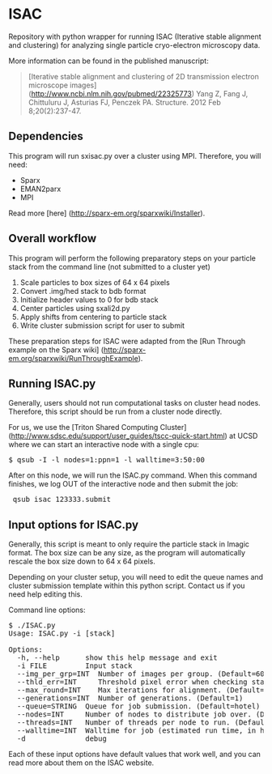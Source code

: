 # ISAC
Repository with python wrapper for running ISAC (Iterative stable alignment and clustering) for analyzing single particle cryo-electron microscopy data.

More information can be found in the published manuscript: 

>[Iterative stable alignment and clustering of 2D transmission electron microscope images] (http://www.ncbi.nlm.nih.gov/pubmed/22325773)
>Yang Z, Fang J, Chittuluru J, Asturias FJ, Penczek PA.
>Structure. 2012 Feb 8;20(2):237-47.

## Dependencies
This program will run sxisac.py over a cluster using MPI. Therefore, you will need: 

* Sparx
* EMAN2parx
* MPI

Read more [here] (http://sparx-em.org/sparxwiki/Installer).

## Overall workflow

This program will perform the following preparatory steps on your particle stack from the command line (not submitted to a cluster yet)

1. Scale particles to box sizes of 64 x 64 pixels
2. Convert .img/hed stack to bdb format
3. Initialize header values to 0 for bdb stack
4. Center particles using sxali2d.py
5. Apply shifts from centering to particle stack
6. Write cluster submission script for user to submit

These preparation steps for ISAC were adapted from the [Run Through example on the Sparx wiki] (http://sparx-em.org/sparxwiki/RunThroughExample). 

## Running ISAC.py

Generally, users should not run computational tasks on cluster head nodes. Therefore, this script should be run from a cluster node directly. 

For us, we use the [Triton Shared Computing Cluster] (http://www.sdsc.edu/support/user_guides/tscc-quick-start.html) at UCSD where we can start an interactive node with a single cpu: 

<pre>$ qsub -I -l nodes=1:ppn=1 -l walltime=3:50:00</pre>

After on this node, we will run the ISAC.py command. When this command finishes, we log OUT of the interactive node and then submit the job: 

<pre> qsub isac_123333.submit</pre>

## Input options for ISAC.py

Generally, this script is meant to only require the particle stack in Imagic format. The box size can be any size, as the program will automatically rescale the box size down to 64 x 64 pixels.

Depending on your cluster setup, you will need to edit the queue names and cluster submission template within this python script. Contact us if you need help editing this. 

Command line options:
<pre>$ ./ISAC.py 
Usage: ISAC.py -i [stack] 

Options:
  -h, --help      show this help message and exit
  -i FILE         Input stack
  --img_per_grp=INT  Number of images per group. (Default=60)
  --thld_err=INT     Threshold pixel error when checking stability. (Default=1.75)
  --max_round=INT    Max iterations for alignment. (Default=5)
  --generations=INT  Number of generations. (Default=1)
  --queue=STRING  Queue for job submission. (Default=hotel)
  --nodes=INT     Number of nodes to distribute job over. (Default=20)
  --threads=INT   Number of threads per node to run. (Default=8)
  --walltime=INT  Walltime for job (estimated run time, in hours). (Default=6)
  -d              debug</pre>

Each of these input options have default values that work well, and you can read more about them on the ISAC website.
